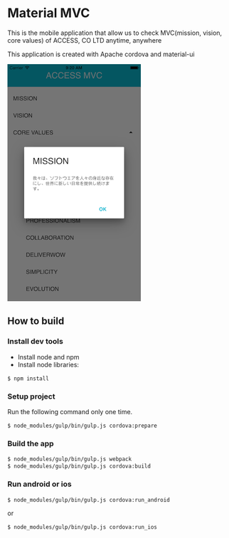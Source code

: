 # Material MVC

This is the mobile application that allow us to
check MVC(mission, vision, core values) of ACCESS, CO LTD anytime, anywhere

This application is created with Apache cordova and material-ui

![screenshot](./material-mvc.png)

## How to build

### Install dev tools

- Install node and npm
- Install node libraries:

```
$ npm install
```

### Setup project

Run the following command only one time.

```
$ node_modules/gulp/bin/gulp.js cordova:prepare
```

### Build the app

```
$ node_modules/gulp/bin/gulp.js webpack
$ node_modules/gulp/bin/gulp.js cordova:build
```

### Run android or ios

```
$ node_modules/gulp/bin/gulp.js cordova:run_android
```

or

```
$ node_modules/gulp/bin/gulp.js cordova:run_ios
```
